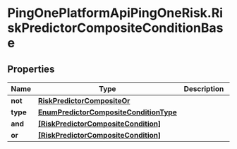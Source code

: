 # PingOnePlatformApiPingOneRisk.RiskPredictorCompositeConditionBase

## Properties

Name | Type | Description | Notes
------------ | ------------- | ------------- | -------------
**not** | [**RiskPredictorCompositeOr**](RiskPredictorCompositeOr.md) |  | 
**type** | [**EnumPredictorCompositeConditionType**](EnumPredictorCompositeConditionType.md) |  | [optional] 
**and** | [**[RiskPredictorCompositeCondition]**](RiskPredictorCompositeCondition.md) |  | 
**or** | [**[RiskPredictorCompositeCondition]**](RiskPredictorCompositeCondition.md) |  | 



